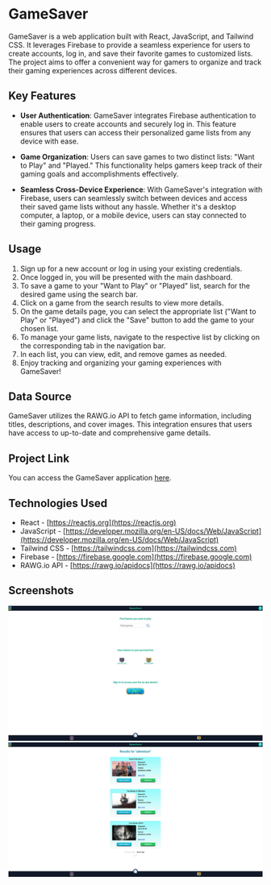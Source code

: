 # GameSaver

GameSaver is a web application built with React, JavaScript, and Tailwind CSS. It leverages Firebase to provide a seamless experience for users to create accounts, log in, and save their favorite games to customized lists. The project aims to offer a convenient way for gamers to organize and track their gaming experiences across different devices.

## Key Features

- **User Authentication**: GameSaver integrates Firebase authentication to enable users to create accounts and securely log in. This feature ensures that users can access their personalized game lists from any device with ease.

- **Game Organization**: Users can save games to two distinct lists: "Want to Play" and "Played." This functionality helps gamers keep track of their gaming goals and accomplishments effectively.

- **Seamless Cross-Device Experience**: With GameSaver's integration with Firebase, users can seamlessly switch between devices and access their saved game lists without any hassle. Whether it's a desktop computer, a laptop, or a mobile device, users can stay connected to their gaming progress.

## Usage

1. Sign up for a new account or log in using your existing credentials.
2. Once logged in, you will be presented with the main dashboard.
3. To save a game to your "Want to Play" or "Played" list, search for the desired game using the search bar.
4. Click on a game from the search results to view more details.
5. On the game details page, you can select the appropriate list ("Want to Play" or "Played") and click the "Save" button to add the game to your chosen list.
6. To manage your game lists, navigate to the respective list by clicking on the corresponding tab in the navigation bar.
7. In each list, you can view, edit, and remove games as needed.
8. Enjoy tracking and organizing your gaming experiences with GameSaver!

## Data Source

GameSaver utilizes the RAWG.io API to fetch game information, including titles, descriptions, and cover images. This integration ensures that users have access to up-to-date and comprehensive game details.

## Project Link

You can access the GameSaver application [here](https://davids-gamesaver.netlify.app).


## Technologies Used

- React - [https://reactjs.org](https://reactjs.org)
- JavaScript - [https://developer.mozilla.org/en-US/docs/Web/JavaScript](https://developer.mozilla.org/en-US/docs/Web/JavaScript)
- Tailwind CSS - [https://tailwindcss.com](https://tailwindcss.com)
- Firebase - [https://firebase.google.com](https://firebase.google.com)
- RAWG.io API - [https://rawg.io/apidocs](https://rawg.io/apidocs)

## Screenshots

![Screenshot 1](/screenshots/screenshot1.jpg)
![Screenshot 2](/screenshots/screenshot2.jpg)
